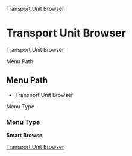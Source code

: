 
Transport Unit Browser
# Transport Unit Browser


Transport Unit Browser

Menu Path
## Menu Path



- Transport Unit Browser

Menu Type
### Menu Type

**Smart Browse**


[Transport Unit Browser](../../functional-guide/smart-browse/smart-browse-transport-unit-browser.md)